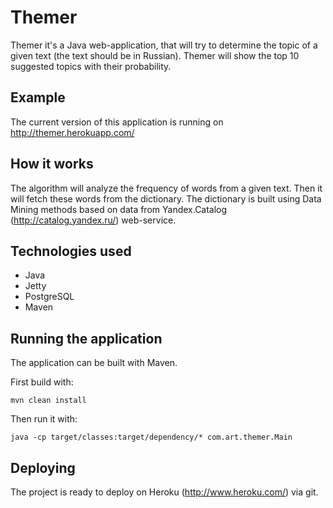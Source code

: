 # Themer

Themer it's a  Java web-application, that will try to determine the topic of a given text (the text should be in Russian). Themer will show the top 10 suggested topics with their probability.

## Example

The current version of this application is running on http://themer.herokuapp.com/

## How it works

The algorithm will analyze the frequency of words from a given text. Then it will fetch these words from the dictionary. The dictionary is built using Data Mining methods based on data from Yandex.Catalog (http://catalog.yandex.ru/) web-service.

## Technologies used

* Java
* Jetty
* PostgreSQL
* Maven

## Running the application

The application can be built with Maven.

First build with:

    mvn clean install

Then run it with:

    java -cp target/classes:target/dependency/* com.art.themer.Main

## Deploying

The project is ready to deploy on Heroku (http://www.heroku.com/) via git.
